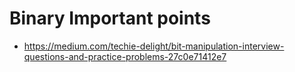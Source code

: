 
# Binary Important points
- https://medium.com/techie-delight/bit-manipulation-interview-questions-and-practice-problems-27c0e71412e7